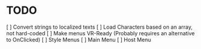 # TODO

[ ] Convert strings to localized texts
[ ] Load Characters based on an array, not hard-coded
[ ] Make menus VR-Ready (Probably requires an alternative to OnClicked)
[ ] Style Menus
	[ ] Main Menu
	[ ] Host Menu